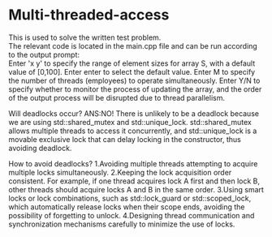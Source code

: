 # Multi-threaded-access  

This is used to solve the written test problem.  
The relevant code is located in the main.cpp file and can be run according to the output prompt:  
Enter 'x y' to specify the range of element sizes for array S, with a default value of [0,100]. Enter enter to select the default value.
Enter M to specify the number of threads (employees) to operate simultaneously.
Enter Y/N to specify whether to monitor the process of updating the array, and the order of the output process will be disrupted due to thread parallelism.

Will deadlocks occur?
ANS:NO!
There is unlikely to be a deadlock because we are using std::shared_mutex and std::unique_lock. std::shared_mutex allows multiple threads to access it concurrently, and std::unique_lock is a movable exclusive lock that can delay locking in the constructor, thus avoiding deadlock.

How to avoid deadlocks?
1.Avoiding multiple threads attempting to acquire multiple locks simultaneously.
2.Keeping the lock acquisition order consistent. For example, if one thread acquires lock A first and then lock B, other threads should acquire locks A and B in the same order.
3.Using smart locks or lock combinations, such as std::lock_guard or std::scoped_lock, which automatically release locks when their scope ends, avoiding the possibility of forgetting to unlock.
4.Designing thread communication and synchronization mechanisms carefully to minimize the use of locks.
